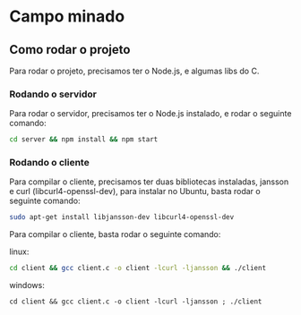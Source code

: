 # Campo minado

## Como rodar o projeto

Para rodar o projeto, precisamos ter o Node.js, e algumas libs do C.

### Rodando o servidor

Para rodar o servidor, precisamos ter o Node.js instalado, e rodar o seguinte comando:

```bash
cd server && npm install && npm start
```

### Rodando o cliente

Para compilar o cliente, precisamos ter duas bibliotecas instaladas, jansson e curl (libcurl4-openssl-dev), para instalar no Ubuntu, basta rodar o seguinte comando:

```bash
sudo apt-get install libjansson-dev libcurl4-openssl-dev
```

Para compilar o cliente, basta rodar o seguinte comando:

linux:

```bash
cd client && gcc client.c -o client -lcurl -ljansson && ./client
```

windows:

```
cd client && gcc client.c -o client -lcurl -ljansson ; ./client
```
